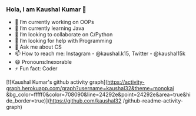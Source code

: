 ### Hola, I am Kaushal Kumar 👋


- 🔭 I’m currently working on OOPs
- 🌱 I’m currently learning Java
- 👯 I’m looking to collaborate on C/Python
- 🤔 I’m looking for help with Programming
- 💬 Ask me about CS
- 📫 How to reach me: Instagram - @kaushal.k15, Twitter - @kaushal15k 
- 😄 Pronouns:Inexorable
- ⚡ Fun fact: Coder 


[![Kaushal Kumar's github activity graph](https://activity-graph.herokuapp.com/graph?username=kaushal32&theme=monokai
&bg_color=fffff0&color=708090&line=24292e&point=24292e&area=true&hide_border=true)](https://github.com/kaushal32
/github-readme-activity-graph)
